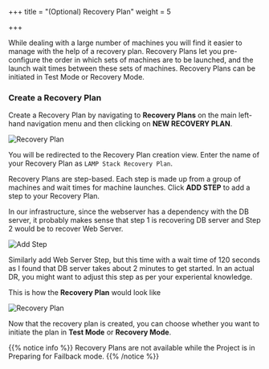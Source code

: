 +++
title = "(Optional) Recovery Plan"
weight = 5

+++

While dealing with a large number of machines you will find it easier to manage with the help of a recovery plan.
Recovery Plans let you pre-configure the order in which sets of machines are to be launched, and the launch wait times between these sets of machines. Recovery Plans can be initiated in Test Mode or Recovery Mode.

### Create a Recovery Plan
Create a Recovery Plan by navigating to **Recovery Plans** on the main left-hand navigation menu and then clicking on **NEW RECOVERY PLAN**.

![Recovery Plan](/lab1/recovery_plan_create.png?classes=shadow,border)

You will be redirected to the Recovery Plan creation view. Enter the name of your Recovery Plan as `LAMP Stack Recovery Plan`.

Recovery Plans are step-based. Each step is made up from a group of machines and wait times for machine launches. Click **ADD STEP** to add a step to your Recovery Plan.

In our infrastructure, since the webserver has a dependency with the DB server, it probably makes sense that step 1 is recovering DB server and Step 2 would be to recover Web Server. 

![Add Step](/lab1/add_step.PNG?classes=shadow,border)

Similarly add Web Server Step, but this time with a wait time of 120 seconds as I found that DB server takes about 2 minutes to get started. In an actual DR, you might want to adjust this step as per your experiental knowledge. 

This is how the **Recovery Plan** would look like

![Recovery Plan](/lab1/recovery_plan_created.png?classes=shadow,border)

Now that the recovery plan is created, you can choose whether you want to initiate the plan in **Test Mode** or **Recovery Mode**.

   {{% notice info %}}
Recovery Plans are not available while the Project is in Preparing for Failback mode.
{{% /notice %}}